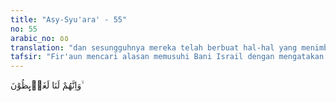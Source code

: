 ```yaml
---
title: "Asy-Syu'ara' - 55"
no: 55
arabic_no: ٥٥
translation: "dan sesungguhnya mereka telah berbuat hal-hal yang menimbulkan amarah kita,"
tafsir: "Fir'aun mencari alasan memusuhi Bani Israil dengan mengatakan bahwa mereka adalah musuh yang selalu mengacau sehingga keamanan tidak terjamin. Bani Israil juga dikatakan senantiasa membangkitkan amarah, menganut agama baru, dan meninggalkan agama nenek moyang mereka. Mereka berani meninggalkan Mesir tanpa lebih dahulu minta izin, membawa kabur harta benda yang mereka pinjam dari Fir'aun dan rakyatnya. Fir'aun mengatakan kepada kaumnya untuk selalu hati-hati dan waspada menjaga agar jangan sampai perbuatan mereka berakibat jauh. Mereka mempunyai persenjataan yang cukup dan lengkap untuk mengalahkan Bani Israil."
---
```

وَاِنَّهُمْ لَنَا لَغَاۤىِٕظُوْنَ ۙ  